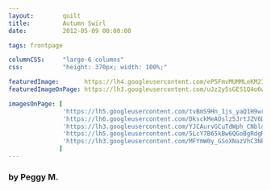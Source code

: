 ```yaml
---
layout:        quilt
title:         Autumn Swirl
date:          2012-05-09 00:00:00

tags: frontpage

columnCSS:     "large-6 columns"
css:           "height: 370px; width: 100%;"

featuredImage:       https://lh4.googleusercontent.com/eP5FmvMUMMLeKM23iQuIFCwSr4hpRPrmg1Cm43COAA0=w470
featuredImageOnPage: https://lh3.googleusercontent.com/uJz2y5sGES1Q4o6wS-01mdbl66dCEida-MKJ1DOXgTk=w1000

imagesOnPage: [
               'https://lh5.googleusercontent.com/tvBmS9Hn_1js_yaQ1H9wrgZ-dMhqdYoxsgMRfTBUS3c=w303',
               'https://lh6.googleusercontent.com/DksckMeAOslz5JrtJZV6DBTQ60K_2GL5-5yrGZ3dui8=w303',
               'https://lh3.googleusercontent.com/YJCAurvGCuTdWph_CNbloM0RFEk3V6QMZ-9AEKOGlOk=w303',
               'https://lh5.googleusercontent.com/5LcY7B65kBw6QGoBgRdgRunByeO-fdkK1b1aPuz8m3A=w303',
               'https://lh3.googleusercontent.com/MFYmW0y_GSoXNazVhC3NkEfbzH7R2cAl8eJejQw4q-E=w303'
              ]
---
```


### by Peggy M.
